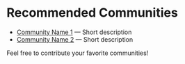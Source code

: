 # Recommended Communities

- [Community Name 1](link) — Short description
- [Community Name 2](link) — Short description

Feel free to contribute your favorite communities!
